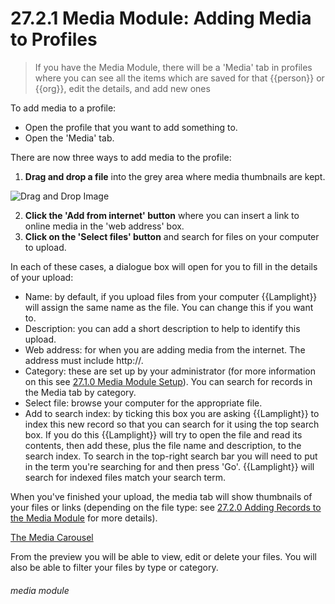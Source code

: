 # 27.2.1 Media Module: Adding Media to Profiles

> If you have the Media Module, there will be a 'Media' tab in profiles where you can see all the items which are saved for that {{person}} or {{org}}, edit the details, and add new ones

To add media to a profile:

- Open the profile that you want to add something to.
- Open the 'Media' tab.

There are now three ways to add media to the profile:

1. **Drag and drop a file** into the grey area where media thumbnails are kept.

![Drag and Drop Image](27.2.1a.png)

2. **Click the 'Add from internet' button** where you can insert a link to online media in the 'web address' box.  
3. **Click on the 'Select files' button** and search for files on your computer to upload.

In each of these cases, a dialogue box will open for you to fill in the details of your upload:
   - Name: by default, if you upload files from your computer {{Lamplight}} will assign the same name as the file. You can change this if you want to.
   - Description: you can add a short description to help to identify this upload.
   - Web address: for when you are adding media from the internet. The address must include http://.
   - Category: these are set up by your administrator (for more information on this see [27.1.0 Media Module Setup](/help/index/p/27.1.0)). You can search for records in the Media tab by category.
   - Select file: browse your computer for the appropriate file.
   - Add to search index: by ticking this box you are asking {{Lamplight}} to index this new record so that you can search for it using the top search box. If you do this {{Lamplight}} will try to open the file and read its contents, then add these, plus the file name and description, to the search index. To search in the top-right search bar you will need to put in the term you're searching for and then press 'Go'. {{Lamplight}} will search for indexed files match your search term.

When you've finished your upload, the media tab will show thumbnails of your files or links (depending on the file type: see [27.2.0 Adding Records to the Media Module](/help/index/p/27.2.0) for more details).

[The Media Carousel](27.2.1b.png)
 
From the preview you will be able to view, edit or delete your files. You will also be able to filter your files by type or category.


###### media module
